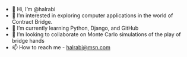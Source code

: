 - 👋 Hi, I’m @halrabi
- 👀 I’m interested in exploring computer applications in the world of Contract Bridge.
- 🌱 I’m currently learning Python, Django, and GitHub 
- 💞️ I’m looking to collaborate on Monte Carlo simulations of the play of bridge hands
- 📫 How to reach me - halrabi@msn.com

<!---
halrabi/halrabi is a ✨ special ✨ repository because its `README.md` (this file) appears on your GitHub profile.
You can click the Preview link to take a look at your changes.
--->
